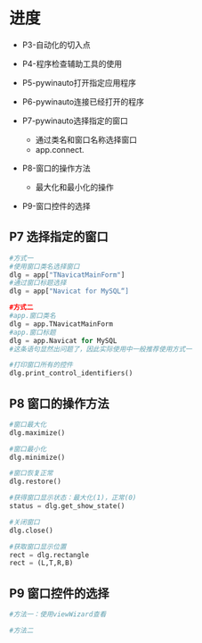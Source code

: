 # 进度
* P3-自动化的切入点
* P4-程序检查辅助工具的使用
* P5-pywinauto打开指定应用程序
* P6-pywinauto连接已经打开的程序
* P7-pywinauto选择指定的窗口
	* 通过类名和窗口名称选择窗口
	* app.connect.
* P8-窗口的操作方法
	* 最大化和最小化的操作

* P9-窗口控件的选择

## P7 选择指定的窗口
```Python
#方式一
#使用窗口类名选择窗口
dlg = app["TNavicatMainForm"]
#通过窗口标题选择
dlg = app["Navicat for MySQL“]

#方式二
#app.窗口类名
dlg = app.TNavicatMainForm
#app.窗口标题
dlg = app.Navicat for MySQL
#这条语句显然出问题了，因此实际使用中一般推荐使用方式一

#打印窗口所有的控件
dlg.print_control_identifiers()
```	

## P8 窗口的操作方法
```Python
#窗口最大化
dlg.maximize()

#窗口最小化
dlg.minimize()

#窗口恢复正常
dlg.restore()

#获得窗口显示状态：最大化(1)，正常(0)
status = dlg.get_show_state()

#关闭窗口
dlg.close()

#获取窗口显示位置
rect = dlg.rectangle
rect = (L,T,R,B)
```

## P9 窗口控件的选择
```Python
#方法一：使用viewWizard查看

#方法二
```
<!--stackedit_data:
eyJoaXN0b3J5IjpbLTE4MDE1NTA2MjEsLTE4NjQ1NTA4ODEsOT
k4NDk2NTMxLDk5ODQ5NjUzMSwtMTUzNDY3NzUwNywtNzY3MTg0
NDAsLTI1NzQ2NjI2NywxNzgzNTg2ODkxLC0xMTg3NzYxMDA4LC
0xNTU4MzQ2MDk2LDU0MTcxNTI3NCwyMjI3ODQxMTksLTEzODI5
MTAzNzFdfQ==
-->